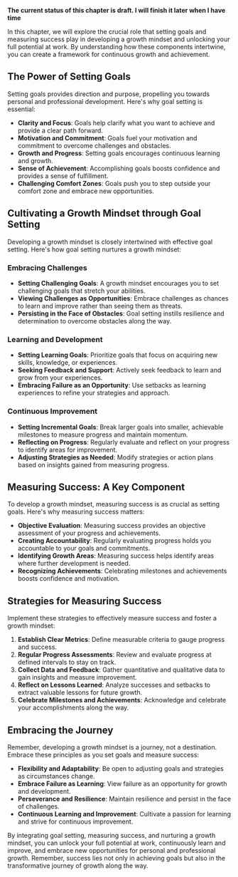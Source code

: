 **The current status of this chapter is draft. I will finish it later when I have time**

In this chapter, we will explore the crucial role that setting goals and measuring success play in developing a growth mindset and unlocking your full potential at work. By understanding how these components intertwine, you can create a framework for continuous growth and achievement.

The Power of Setting Goals
--------------------------

Setting goals provides direction and purpose, propelling you towards personal and professional development. Here's why goal setting is essential:

* **Clarity and Focus**: Goals help clarify what you want to achieve and provide a clear path forward.
* **Motivation and Commitment**: Goals fuel your motivation and commitment to overcome challenges and obstacles.
* **Growth and Progress**: Setting goals encourages continuous learning and growth.
* **Sense of Achievement**: Accomplishing goals boosts confidence and provides a sense of fulfillment.
* **Challenging Comfort Zones**: Goals push you to step outside your comfort zone and embrace new opportunities.

Cultivating a Growth Mindset through Goal Setting
-------------------------------------------------

Developing a growth mindset is closely intertwined with effective goal setting. Here's how goal setting nurtures a growth mindset:

### Embracing Challenges

* **Setting Challenging Goals**: A growth mindset encourages you to set challenging goals that stretch your abilities.
* **Viewing Challenges as Opportunities**: Embrace challenges as chances to learn and improve rather than seeing them as threats.
* **Persisting in the Face of Obstacles**: Goal setting instills resilience and determination to overcome obstacles along the way.

### Learning and Development

* **Setting Learning Goals**: Prioritize goals that focus on acquiring new skills, knowledge, or experiences.
* **Seeking Feedback and Support**: Actively seek feedback to learn and grow from your experiences.
* **Embracing Failure as an Opportunity**: Use setbacks as learning experiences to refine your strategies and approach.

### Continuous Improvement

* **Setting Incremental Goals**: Break larger goals into smaller, achievable milestones to measure progress and maintain momentum.
* **Reflecting on Progress**: Regularly evaluate and reflect on your progress to identify areas for improvement.
* **Adjusting Strategies as Needed**: Modify strategies or action plans based on insights gained from measuring progress.

Measuring Success: A Key Component
----------------------------------

To develop a growth mindset, measuring success is as crucial as setting goals. Here's why measuring success matters:

* **Objective Evaluation**: Measuring success provides an objective assessment of your progress and achievements.
* **Creating Accountability**: Regularly evaluating progress holds you accountable to your goals and commitments.
* **Identifying Growth Areas**: Measuring success helps identify areas where further development is needed.
* **Recognizing Achievements**: Celebrating milestones and achievements boosts confidence and motivation.

Strategies for Measuring Success
--------------------------------

Implement these strategies to effectively measure success and foster a growth mindset:

1. **Establish Clear Metrics**: Define measurable criteria to gauge progress and success.
2. **Regular Progress Assessments**: Review and evaluate progress at defined intervals to stay on track.
3. **Collect Data and Feedback**: Gather quantitative and qualitative data to gain insights and measure improvement.
4. **Reflect on Lessons Learned**: Analyze successes and setbacks to extract valuable lessons for future growth.
5. **Celebrate Milestones and Achievements**: Acknowledge and celebrate your accomplishments along the way.

Embracing the Journey
---------------------

Remember, developing a growth mindset is a journey, not a destination. Embrace these principles as you set goals and measure success:

* **Flexibility and Adaptability**: Be open to adjusting goals and strategies as circumstances change.
* **Embrace Failure as Learning**: View failure as an opportunity for growth and development.
* **Perseverance and Resilience**: Maintain resilience and persist in the face of challenges.
* **Continuous Learning and Improvement**: Cultivate a passion for learning and strive for continuous improvement.

By integrating goal setting, measuring success, and nurturing a growth mindset, you can unlock your full potential at work, continuously learn and improve, and embrace new opportunities for personal and professional growth. Remember, success lies not only in achieving goals but also in the transformative journey of growth along the way.

